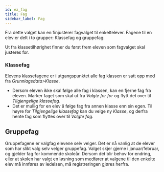 ```yaml
---
id: ea_fag
title: Fag
sidebar_label: Fag
---
```

 Fra dette valget kan en finjusterer fagvalget til enkeltelever.  Fagene til en elev er delt i to grupper: Klassefag og gruppefag.
 
 Ut fra klassetilhørighet finner du først frem eleven som fagvalget skal justeres for.

### Klassefag
Elevens klassefagene er i utgangspunktet alle fag klassen er satt opp med fra _Grunnlagsdata>Klasse_. 
- Dersom eleven ikke skal følge alle fag i klassen, kan en fjerne fag fra eleven. Marker faget som skal ut fra _Valgte for for <navn>_ og flytt det over til _Tilgjengelige klassefag_. 
- Det er mullig for en elev å følge fag fra annen klasse enn sin egen. Til høyre for _Tilgjengelige klassefag_ kan du velge ny _Klasse_, og derfra hente fag som flyttes over til _Valgte fag_.

 ## Gruppefag
 Gruppefagene er valgfag elevene selv velger. Det er nå vanlig at de elever som har slikt valg selv velger gruppefag. Valget skjer gjerne i januar/februar, og gjelder fag for kommende skoleår. Dersom det blir behov for endring, eller at skolen har valgt en løsning som medfører at valgene til den enkelte elev må innføres av ledelsen, må registreringen gjøres herfra.
